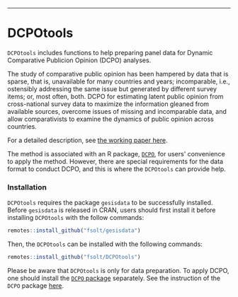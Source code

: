 
------------------------------------------------------------------------
DCPOtools
=========

`DCPOtools` includes functions to help preparing panel data for Dynamic Comparative Publicion Opinion (DCPO) analyses.

The study of comparative public opinion has been hampered by data that is sparse, that is, unavailable for many countries and years; incomparable, i.e., ostensibly addressing the same issue but generated by different survey items; or, most often, both. DCPO for estimating latent public opinion from cross-national survey data to maximize the information gleaned from available sources, overcome issues of missing and incomparable data, and allow comparativists to examine the dynamics of public opinion across countries.

For a detailed description, see [the working paper here](https://github.com/fsolt/dcpo_article/blob/master/paper/dcpo_article.pdf).

The method is associated with an R package, [`DCPO`](https://github.com/fsolt/DCPO), for users' convenience to apply the method.
However, there are special requirements for the data format to conduct DCPO, and this is where the `DCPOtools` can provide help.

### Installation

`DCPOtools` requires the package `gesisdata` to be successfully installed.
Before `gesisdata` is released in CRAN, users should first install it before installing `DCPOtools` with the follow commands:

```r
remotes::install_github("fsolt/gesisdata")
```

Then, the `DCPOtools` can be installed with the following commands:

```r
remotes::install_github("fsolt/DCPOtools")
```

Please be aware that `DCPOtools` is only for data preparation.
To apply DCPO, one should install the [`DCPO` package](https://github.com/fsolt/DCPO) separately. 
See the instruction of the `DCPO` package [here](https://github.com/fsolt/DCPO). 


